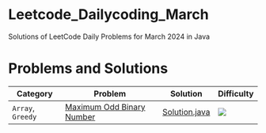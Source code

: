 # Leetcode_Dailycoding_March

Solutions of LeetCode Daily Problems for March 2024 in Java

# Problems and Solutions

| Category              	| Problem                       								| Solution                        						| Difficulty 						|
|-------------------------------|-----------------------------------------------------------------------------------------------|-------------------------------------------------------------------------------|-------------------------------------------------------|
|`Array`, `Greedy`     		|[Maximum Odd Binary Number](https://leetcode.com/problems/maximum-odd-binary-number/)		|[Solution.java](./Solution.java)						|<img src="https://img.shields.io/badge/-Easy-green" /> |

	
